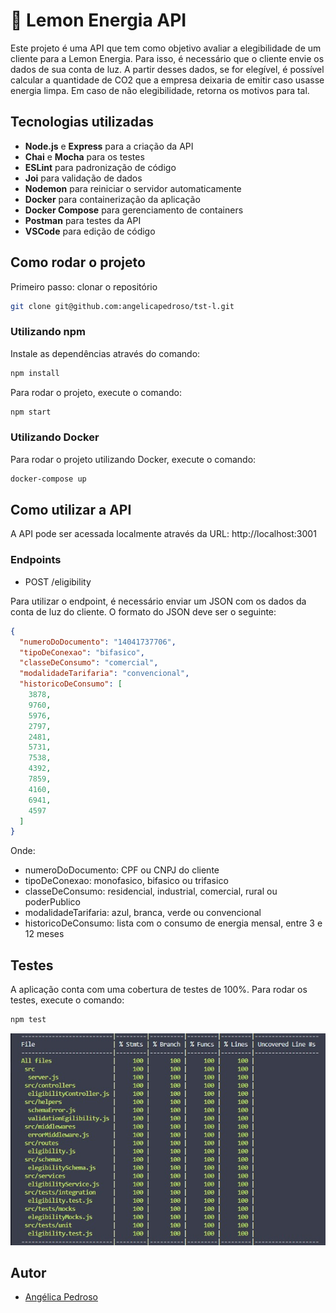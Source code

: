 # 🍋 Lemon Energia API

Este projeto é uma API que tem como objetivo avaliar a elegibilidade de um cliente para a Lemon Energia. Para isso, é necessário que o cliente envie os dados de sua conta de luz. A partir desses dados, se for elegível, é possível calcular a quantidade de CO2 que a empresa deixaria de emitir caso usasse energia limpa. Em caso de não elegibilidade, retorna os motivos para tal.

## Tecnologias utilizadas

- **Node.js** e **Express** para a criação da API
- **Chai** e **Mocha** para os testes
- **ESLint** para padronização de código
- **Joi** para validação de dados
- **Nodemon** para reiniciar o servidor automaticamente
- **Docker** para containerização da aplicação
- **Docker Compose** para gerenciamento de containers
- **Postman** para testes da API
- **VSCode** para edição de código

## Como rodar o projeto

Primeiro passo: clonar o repositório

```bash
git clone git@github.com:angelicapedroso/tst-l.git
```

### Utilizando npm

Instale as dependências através do comando:

```bash
npm install
```

Para rodar o projeto, execute o comando:

```bash
npm start
```

### Utilizando Docker

Para rodar o projeto utilizando Docker, execute o comando:

```bash
docker-compose up
```

## Como utilizar a API

A API pode ser acessada localmente através da URL: http://localhost:3001

### Endpoints

- POST /eligibility

Para utilizar o endpoint, é necessário enviar um JSON com os dados da conta de luz do cliente. O formato do JSON deve ser o seguinte:

```json
{
  "numeroDoDocumento": "14041737706",
  "tipoDeConexao": "bifasico",
  "classeDeConsumo": "comercial",
  "modalidadeTarifaria": "convencional",
  "historicoDeConsumo": [
    3878,
    9760,
    5976,
    2797,
    2481,
    5731,
    7538,
    4392,
    7859,
    4160,
    6941, 
    4597  
  ]
}
```

Onde:

- numeroDoDocumento: CPF ou CNPJ do cliente
- tipoDeConexao: monofasico, bifasico ou trifasico
- classeDeConsumo: residencial, industrial, comercial, rural ou poderPublico
- modalidadeTarifaria: azul, branca, verde ou convencional
- historicoDeConsumo: lista com o consumo de energia mensal, entre 3 e 12 meses

## Testes

A aplicação conta com uma cobertura de testes de 100%. Para rodar os testes, execute o comando:

```bash
npm test
```

![Testes](./public/testes-lemon-api.jpeg)

## Autor

- [Angélica Pedroso](https://www.linkedin.com/in/angelica-pedroso/)
